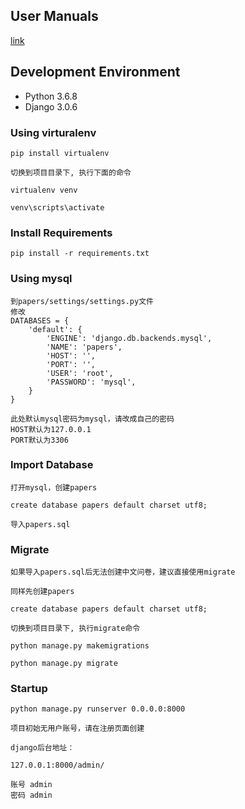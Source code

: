 ## User Manuals

[link](https://github.com/Peternal/Online-Questionnaire/blob/master/User%20Manuals.pdf)


## Development Environment

- Python 3.6.8  
- Django 3.0.6 


### Using virturalenv

```
pip install virtualenv

切换到项目目录下, 执行下面的命令

virtualenv venv

venv\scripts\activate
```
### Install Requirements
```
pip install -r requirements.txt
```

### Using mysql
```
到papers/settings/settings.py文件
修改
DATABASES = {
    'default': {
        'ENGINE': 'django.db.backends.mysql',
        'NAME': 'papers',
        'HOST': '',
        'PORT': '',
        'USER': 'root',
        'PASSWORD': 'mysql',
    }
}

此处默认mysql密码为mysql，请改成自己的密码
HOST默认为127.0.0.1
PORT默认为3306

```


### Import Database
```
打开mysql，创建papers

create database papers default charset utf8;

导入papers.sql
```

### Migrate
```
如果导入papers.sql后无法创建中文问卷，建议直接使用migrate

同样先创建papers

create database papers default charset utf8;

切换到项目目录下, 执行migrate命令

python manage.py makemigrations

python manage.py migrate

```



### Startup

```
python manage.py runserver 0.0.0.0:8000

项目初始无用户账号，请在注册页面创建

django后台地址：

127.0.0.1:8000/admin/

账号 admin 
密码 admin
```
